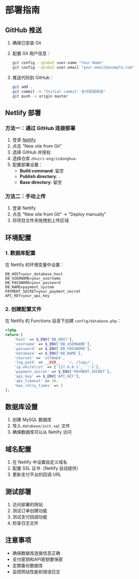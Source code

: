 # 部署指南

## GitHub 推送

1. 确保已安装 Git
2. 配置 Git 用户信息：
   ```bash
   git config --global user.name "Your Name"
   git config --global user.email "your.email@example.com"
   ```

3. 推送代码到 GitHub：
   ```bash
   git add .
   git commit -m "Initial commit: 支付回调系统"
   git push -u origin master
   ```

## Netlify 部署

### 方法一：通过 GitHub 连接部署

1. 登录 [Netlify](https://netlify.com)
2. 点击 "New site from Git"
3. 选择 GitHub 并授权
4. 选择仓库 `zhuiri-eng/zidonghua-`
5. 配置部署设置：
   - **Build command**: 留空
   - **Publish directory**: `.`
   - **Base directory**: 留空

### 方法二：手动上传

1. 登录 Netlify
2. 点击 "New site from Git" → "Deploy manually"
3. 将项目文件夹拖拽到上传区域

## 环境配置

### 1. 数据库配置

在 Netlify 的环境变量中设置：

```
DB_HOST=your_database_host
DB_USERNAME=your_username
DB_PASSWORD=your_password
DB_NAME=payment_system
PAYMENT_SECRET=your_payment_secret
API_KEY=your_api_key
```

### 2. 创建配置文件

在 Netlify 的 Functions 目录下创建 `config/database.php`：

```php
<?php
return [
    'host' => $_ENV['DB_HOST'],
    'username' => $_ENV['DB_USERNAME'],
    'password' => $_ENV['DB_PASSWORD'],
    'database' => $_ENV['DB_NAME'],
    'charset' => 'utf8mb4',
    'log_path' => __DIR__ . '/../logs/',
    'ip_whitelist' => ['127.0.0.1', '::1'],
    'payment_secret' => $_ENV['PAYMENT_SECRET'],
    'api_key' => $_ENV['API_KEY'],
    'api_timeout' => 30,
    'max_retry_times' => 3
];
```

## 数据库设置

1. 创建 MySQL 数据库
2. 导入 `database/init.sql` 文件
3. 确保数据库可以从 Netlify 访问

## 域名配置

1. 在 Netlify 中设置自定义域名
2. 配置 SSL 证书（Netlify 自动提供）
3. 更新支付平台的回调 URL

## 测试部署

1. 访问部署的网站
2. 测试订单创建功能
3. 测试支付回调功能
4. 检查日志文件

## 注意事项

- 确保数据库连接信息正确
- 支付密钥和API密钥要保密
- 定期备份数据库
- 监控网站性能和错误日志
